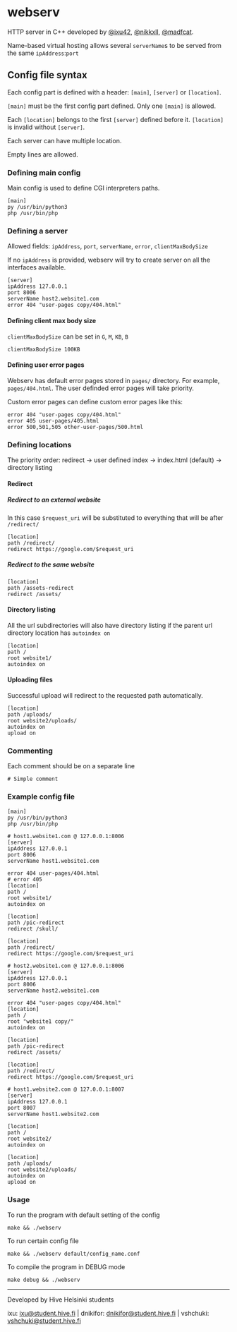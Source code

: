 # webserv
HTTP server in C++ developed by [@ixu42](https://github.com/ixu42), [@nikkxll](https://github.com/nikkxll), [@madfcat](https://github.com/madfcat).

Name-based virtual hosting allows several `serverName`s to be served from the same `ipAddress`:`port`

## Config file syntax

Each config part is defined with a header: `[main]`, `[server]` or `[location]`.

`[main]` must be the first config part defined. Only one `[main]` is allowed.

Each `[location]` belongs to the first `[server]` defined before it. `[location]` is invalid without `[server]`.

Each server can have multiple location.

Empty lines are allowed.

### Defining main config

Main config is used to define CGI interpreters paths.

```
[main]
py /usr/bin/python3
php /usr/bin/php
```

### Defining a server

Allowed fields: `ipAddress`, `port`, `serverName`, `error`, `clientMaxBodySize`

If no `ipAddress` is provided, webserv will try to create server on all the interfaces available.

```
[server]
ipAddress 127.0.0.1
port 8006
serverName host2.website1.com
error 404 "user-pages copy/404.html"
```

#### Defining client max body size


`clientMaxBodySize` can be set in `G`, `M`, `KB`, `B`

```
clientMaxBodySize 100KB
```

#### Defining user error pages

Webserv has default error pages stored in `pages/` directory. For example, `pages/404.html`. The user definded error pages will take priority.

Custom error pages can define custom error pages like this:

```
error 404 "user-pages copy/404.html"
error 405 user-pages/405.html
error 500,501,505 other-user-pages/500.html
```

### Defining locations

The priority order: redirect -> user defined index -> index.html (default) -> directory listing

#### Redirect

##### Redirect to an external website

In this case `$request_uri` will be substituted to everything that will be after `/redirect/`

```
[location]
path /redirect/
redirect https://google.com/$request_uri
```


##### Redirect to the same website

```
[location]
path /assets-redirect
redirect /assets/
```

#### Directory listing 

All the url subdirectories will also have directory listing if the parent url directory location has `autoindex on`

```
[location]
path /
root website1/
autoindex on
```

#### Uploading files

Successful upload will redirect to the requested path automatically.

```
[location]
path /uploads/
root website2/uploads/
autoindex on
upload on
```

### Commenting

Each comment should be on a separate line

```
# Simple comment
```

###  Example config file
```
[main]
py /usr/bin/python3
php /usr/bin/php

# host1.website1.com @ 127.0.0.1:8006
[server]
ipAddress 127.0.0.1
port 8006
serverName host1.website1.com

error 404 user-pages/404.html
# error 405
[location]
path /
root website1/
autoindex on

[location]
path /pic-redirect
redirect /skull/

[location]
path /redirect/
redirect https://google.com/$request_uri

# host2.website1.com @ 127.0.0.1:8006
[server]
ipAddress 127.0.0.1
port 8006
serverName host2.website1.com

error 404 "user-pages copy/404.html"
[location]
path /
root "website1 copy/"
autoindex on

[location]
path /pic-redirect
redirect /assets/

[location]
path /redirect/
redirect https://google.com/$request_uri

# host1.website2.com @ 127.0.0.1:8007
[server]
ipAddress 127.0.0.1
port 8007
serverName host1.website2.com

[location]
path /
root website2/
autoindex on

[location]
path /uploads/
root website2/uploads/
autoindex on
upload on
```

### Usage

To run the program with default setting of the config

```
make && ./webserv
```

To run certain config file

```
make && ./webserv default/config_name.conf
```

To compile the program in DEBUG mode

```
make debug && ./webserv
```
---
Developed by Hive Helsinki students

ixu: ixu@student.hive.fi | dnikifor: dnikifor@student.hive.fi | vshchuki: vshchuki@student.hive.fi
